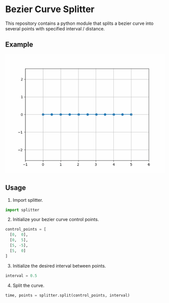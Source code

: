 # Bezier Curve Splitter
This repository contains a python module that splits a bezier curve into several points with specified interval / distance.

## Example
<p align="center">
  <img src="example.gif">
</p>

## Usage
1. Import splitter.
```python
import splitter
```
2. Initialize your bezier curve control points.
```python
control_points = [
  [0,  0],
  [0,  5],
  [5, -5],
  [5,  0]
]
```
3. Initialize the desired interval between points.
```python
interval = 0.5
```
4. Split the curve.
```python
time, points = splitter.split(control_points, interval)
```
